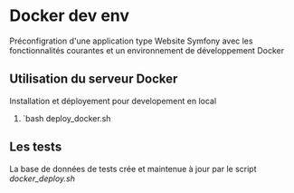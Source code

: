 # Docker dev env

Préconfigration d'une application type Website Symfony avec les fonctionnalités courantes et un environnement de développement Docker



## Utilisation du serveur Docker

Installation et déployement pour developement en local

1. `bash deploy_docker.sh

## Les tests

La base de données de tests crée et maintenue à jour par le script *docker_deploy.sh*

